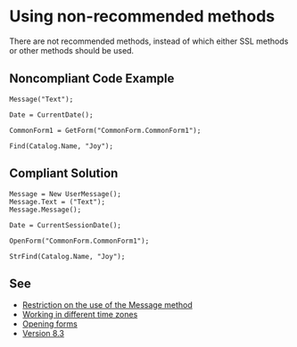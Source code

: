 # Using non-recommended methods

There are not recommended methods, instead of which either SSL methods or other methods should be used.

## Noncompliant Code Example

```bsl
Message("Text");

Date = CurrentDate();

CommonForm1 = GetForm("CommonForm.CommonForm1");
```

```bsl
Find(Catalog.Name, "Joy");
```

## Compliant Solution
	 
```bsl
Message = New UserMessage();
Message.Text = ("Text");
Message.Message(); 

Date = CurrentSessionDate();

OpenForm("CommonForm.CommonForm1");
```
	
```bsl
StrFind(Catalog.Name, "Joy");
```
	
## See

- [Restriction on the use of the Message method](https://its.1c.ru/db/v8std#content:418:hdoc)
- [Working in different time zones](https://its.1c.ru/db/v8std#content:643:hdoc:2.1)
- [Opening forms](https://kb.1ci.com/1C_Enterprise_Platform/Guides/Developer_Guides/1C_Enterprise_Development_Standards/Designing_user_interfaces/Implementation_of_form/Opening_forms/?language=en)
- [Version 8.3](https://kb.1ci.com/1C_Enterprise_Platform/What___s_New/What___s_New/Version_8.3.6/?language=en)
